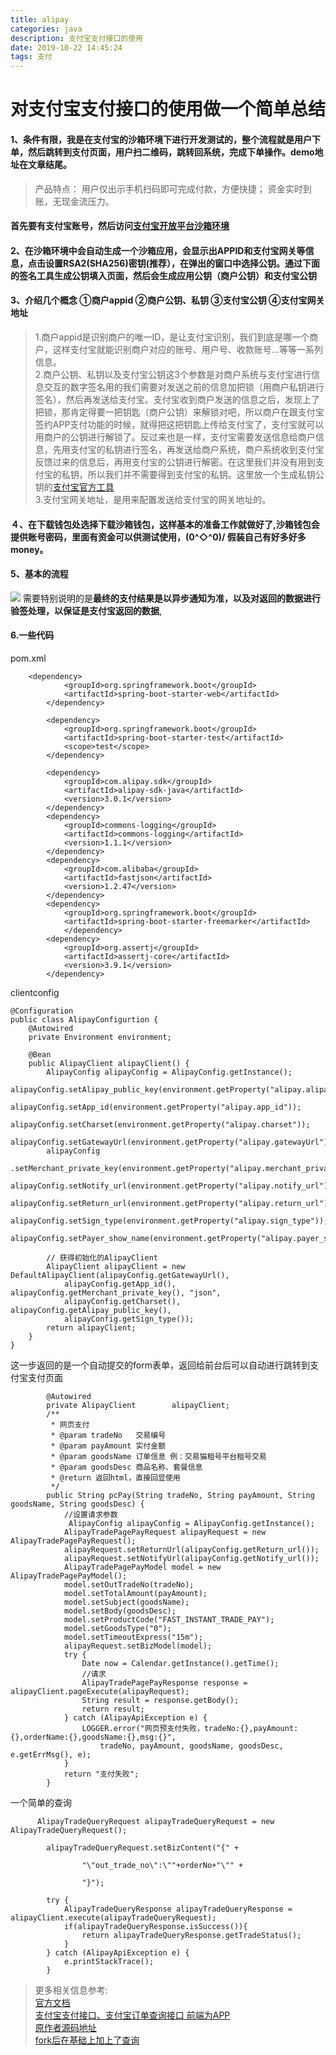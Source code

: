 ```yaml
---
title: alipay
categories: java
description: 支付宝支付接口的使用
date: 2019-10-22 14:45:24
tags: 支付
---
```

# 对支付宝支付接口的使用做一个简单总结
#### 1、条件有限，我是在支付宝的沙箱环境下进行开发测试的，整个流程就是用户下单，然后跳转到支付页面，用户扫二维码，跳转回系统，完成下单操作。demo地址在文章结尾。
>产品特点：
 用户仅出示手机扫码即可完成付款，方便快捷；
 资金实时到账，无现金流压力。
 
#### 首先要有支付宝账号，然后访问[支付宝开放平台沙箱环境](https://openhome.alipay.com/platform/appDaily.htm?tab=info)
#### 2、在沙箱环境中会自动生成一个沙箱应用，会显示出APPID和支付宝网关等信息，点击设置RSA2(SHA256)密钥(推荐），在弹出的窗口中选择公钥。通过下面的签名工具生成公钥填入页面，然后会生成应用公钥（商户公钥）和支付宝公钥
#### 3、介绍几个概念 ①商户appid  ②商户公钥、私钥  ③支付宝公钥  ④支付宝网关地址
                                                   
> 1.商户appid是识别商户的唯一ID，是让支付宝识别，我们到底是哪一个商户，这样支付宝就能识别商户对应的账号、用户号、收款账号...等等一系列信息。  
 2.商户公钥、私钥以及支付宝公钥这3个参数是对商户系统与支付宝进行信息交互的数字签名用的我们需要对发送之前的信息加把锁（用商户私钥进行签名），然后再发送给支付宝。支付宝收到商户发送的信息之后，发现上了把锁，那肯定得要一把钥匙（商户公钥）来解锁对吧，所以商户在跟支付宝签约APP支付功能的时候，就得把这把钥匙上传给支付宝了，支付宝就可以用商户的公钥进行解锁了。反过来也是一样，支付宝需要发送信息给商户信息，先用支付宝的私钥进行签名，再发送给商户系统，商户系统收到支付宝反馈过来的信息后，再用支付宝的公钥进行解密。在这里我们并没有用到支付宝的私钥，所以我们并不需要得到支付宝的私钥。这里放一个生成私钥公钥的[支付宝官方工具](http://p.tb.cn/rmsportal_6680_secret_key_tools_RSA_win.zip)  
  3.支付宝网关地址，是用来配置发送给支付宝的网关地址的。

#### ４、在下载钱包处选择下载沙箱钱包，这样基本的准备工作就做好了,沙箱钱包会提供账号密码，里面有资金可以供测试使用，\(0^◇^0)/ 假装自己有好多好多money。
#### 5、基本的流程
![](https://gw.alipayobjects.com/zos/skylark-tools/public/files/89f16c1633dd657952dba97d9e12ba92.png)
需要特别说明的是**最终的支付结果是以异步通知为准，以及对返回的数据进行验签处理，以保证是支付宝返回的数据**,
<!--more-->
#### 6.一些代码
pom.xml
```
	<dependency>  
            <groupId>org.springframework.boot</groupId>  
            <artifactId>spring-boot-starter-web</artifactId>  
        </dependency>  

		<dependency>
			<groupId>org.springframework.boot</groupId>
			<artifactId>spring-boot-starter-test</artifactId>
			<scope>test</scope>
		</dependency>
		
		<dependency>
            <groupId>com.alipay.sdk</groupId>
            <artifactId>alipay-sdk-java</artifactId>
            <version>3.0.1</version>
        </dependency>
        <dependency>
            <groupId>commons-logging</groupId>
            <artifactId>commons-logging</artifactId>
            <version>1.1.1</version>
        </dependency>
		<dependency>
		    <groupId>com.alibaba</groupId>
		    <artifactId>fastjson</artifactId>
		    <version>1.2.47</version>
		</dependency>
		<dependency>
			<groupId>org.springframework.boot</groupId>
			<artifactId>spring-boot-starter-freemarker</artifactId>
			</dependency>
        <dependency>
            <groupId>org.assertj</groupId>
            <artifactId>assertj-core</artifactId>
            <version>3.9.1</version>
        </dependency>
```
clientconfig
```
@Configuration
public class AlipayConfigurtion {
    @Autowired
    private Environment environment;

    @Bean
    public AlipayClient alipayClient() {
        AlipayConfig alipayConfig = AlipayConfig.getInstance();
        alipayConfig.setAlipay_public_key(environment.getProperty("alipay.alipay_public_key"));
        alipayConfig.setApp_id(environment.getProperty("alipay.app_id"));
        alipayConfig.setCharset(environment.getProperty("alipay.charset"));
        alipayConfig.setGatewayUrl(environment.getProperty("alipay.gatewayUrl"));
        alipayConfig
            .setMerchant_private_key(environment.getProperty("alipay.merchant_private_key"));
        alipayConfig.setNotify_url(environment.getProperty("alipay.notify_url"));
        alipayConfig.setReturn_url(environment.getProperty("alipay.return_url"));
        alipayConfig.setSign_type(environment.getProperty("alipay.sign_type"));
        alipayConfig.setPayer_show_name(environment.getProperty("alipay.payer_show_name"));
        
        // 获得初始化的AlipayClient
        AlipayClient alipayClient = new DefaultAlipayClient(alipayConfig.getGatewayUrl(),
            alipayConfig.getApp_id(), alipayConfig.getMerchant_private_key(), "json",
            alipayConfig.getCharset(), alipayConfig.getAlipay_public_key(),
            alipayConfig.getSign_type());
        return alipayClient;
    }
}
```

这一步返回的是一个自动提交的form表单，返回给前台后可以自动进行跳转到支付宝支付页面
```
        @Autowired
        private AlipayClient        alipayClient;
        /**
         * 网页支付
         * @param tradeNo   交易编号
         * @param payAmount 实付金额
         * @param goodsName 订单信息 例：交易猫租号平台租号交易
         * @param goodsDesc 商品名称、套餐信息
         * @return 返回html，直接回显使用
         */
        public String pcPay(String tradeNo, String payAmount, String goodsName, String goodsDesc) {
            //设置请求参数
        	 AlipayConfig alipayConfig = AlipayConfig.getInstance();
            AlipayTradePagePayRequest alipayRequest = new AlipayTradePagePayRequest();
            alipayRequest.setReturnUrl(alipayConfig.getReturn_url());
            alipayRequest.setNotifyUrl(alipayConfig.getNotify_url());
            AlipayTradePagePayModel model = new AlipayTradePagePayModel();
            model.setOutTradeNo(tradeNo);
            model.setTotalAmount(payAmount);
            model.setSubject(goodsName);
            model.setBody(goodsDesc);
            model.setProductCode("FAST_INSTANT_TRADE_PAY");
            model.setGoodsType("0");
            model.setTimeoutExpress("15m");
            alipayRequest.setBizModel(model);
            try {
                Date now = Calendar.getInstance().getTime();
                //请求
                AlipayTradePagePayResponse response = alipayClient.pageExecute(alipayRequest);
                String result = response.getBody();
                return result;
            } catch (AlipayApiException e) {
                LOGGER.error("网页预支付失败，tradeNo:{},payAmount:{},orderName:{},goodsName:{},msg:{}",
                    tradeNo, payAmount, goodsName, goodsDesc, e.getErrMsg(), e);
            }
            return "支付失败";
        }
```
一个简单的查询
```
      AlipayTradeQueryRequest alipayTradeQueryRequest = new AlipayTradeQueryRequest();

        alipayTradeQueryRequest.setBizContent("{" +

                "\"out_trade_no\":\""+orderNo+"\"" +

                "}");

        try {
            AlipayTradeQueryResponse alipayTradeQueryResponse = alipayClient.execute(alipayTradeQueryRequest);
            if(alipayTradeQueryResponse.isSuccess()){
                return alipayTradeQueryResponse.getTradeStatus();
            }
        } catch (AlipayApiException e) {
            e.printStackTrace();
        }
```

>更多相关信息参考:   
[官方文档](https://docs.open.alipay.com/194/105322/)  
[支付宝支付接口、支付宝订单查询接口 前端为APP](https://blog.csdn.net/qq_34139510/article/details/83009977)  
[原作者源码地址](https://github.com/sqf576052249/alipayTest.git)  
[fork后在基础上加上了查询](https://github.com/jianlong-sun/alipayTest.git)